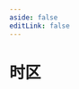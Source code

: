 ```yaml
---
aside: false
editLink: false
---
```


# 时区

<script setup>
import Chart from '../components/SampleChart.vue'
import data from '../data/sample/timezone/index.json'
</script>
<Chart :js="data['index.js']" :html="data['index.html']" :css="data['index.css']" title="时区"/>

<!--@include: @/data/sample/timezone/index.md-->